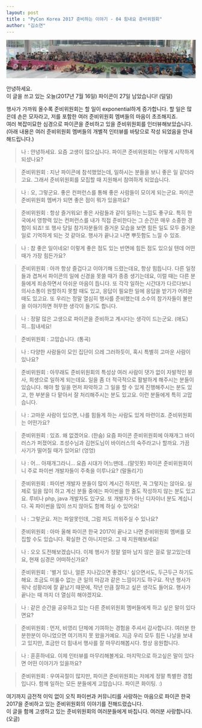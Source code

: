 ```yaml
---
layout: post
title : "PyCon Korea 2017 준비하는 이야기 - 04 힘내요 준비위원회"
author: "김소연"
---
```



![PyCon APAC 2016 participants](assets/2017/pyconapac2016participants.jpg)


안녕하세요.  
이 글을 쓰고 있는 오늘(2017년 7월 16일) 파이콘이 27일 남았습니다! (덜덜)  


행사가 가까워 올수록 준비위원회는 할 일이 exponential하게 증가합니다. 할 일은 많은데 손은 모자라고, 저를 포함한 여러 준비위원회 멤버들의 마음이 초조해지죠.  
여러 복잡미묘한 심경으로 파이콘을 준비하고 있을 준비위원회를 인터뷰해보았습니다.  
(아래 내용은 여러 준비위원회 멤버들의 개별적 인터뷰를 바탕으로 작성 되었음을 안내해드립니다.)  


> 나 : 안녕하세요. 요즘 고생이 많으십니다. 파이콘 준비위원회는 어떻게 시작하게 되셨나요?  

> 준비위원회 : 지난 파이콘에 참석했었는데, 일하시는 분들을 보니 좋은 일 같더라고요. 그래서 준비위원회를 모집할 때 지원해서 참여하게 되었습니다.  

> 나 : 오, 그렇군요. 좋은 컨퍼런스를 통해 좋은 사람들이 모이게 되는군요. 파이콘 준비위원회 멤버가 되면 좋은 점이 뭐가 있을까요?  

> 준비위원회 : 항상 즐거워요! 좋은 사람들과 같이 일하는 느낌도 좋구요. 특히 한국에서 영향력 있는 컨퍼런스를 내가 직접 준비한다는 그 순간은 매우 소중한 경험이 되죠! 또 행사 당일 참가자분들의 즐거운 모습을 보면 힘든 일도 모두 즐거운 일로 기억하게 되는 것 같아요. 행사가 끝나고 나면 뿌듯함도 느낄 수 있죠.  

> 나 : 참 좋은 일이네요! 이렇게 좋은 점도 있는 반면에 힘든 점도 있으실 텐데 어떤 때가 가장 힘든가요?  

> 준비위원회 : 아까 항상 즐겁다고 이야기해 드렸는데요, 항상 힘듭니다. 다른 일정들과 겹쳐서 파이콘의 일에 신경을 못쓸 때가 종종 생기는데요, 이럴 때는 다른 분들에게 죄송하면서 아쉬운 마음이 듭니다. 또 각각 일하는 시간대가 다르다보니 의사소통이 원할하지 못할 때도 있고, 응답이 필요한 일에 응답을 받기가 어려운 때도 있고요. 또 우리는 정말 열심히 행사를 준비했는데 소수의 참가자들이 불만을 이야기하면 허무한 생각이 들기도 합니다.  

> 나 : 정말 많은 고생으로 파이콘을 준비하고 계시다는 생각이 드는군요. (애도) 히...힘내세요!  

> 준비위원회 : 고맙습니다. (통곡)  

> 나 : 다양한 사람들이 모인 집단이 으레 그러하듯이, 혹시 특별히 고마운 사람이 있나요?  

> 준비위원회 : 아무래도 준비위원회의 특성상 여러 사람이 댓가 없이 자발적인 봉사, 희생으로 일하게 되는데요. 일을 좀 더 적극적으로 활발하게 해주시는 분들이 있습니다. 해야 할 일을 먼저 파악하고 그 일을 할 수 있게 진행해주시는 분도 있고, 한 부분을 다 맡아서 잘 처리해주시는 분도 있고요. 이런 분들에게 특히 고맙습니다.  

> 나 : 고마운 사람이 있으면, 나를 힘들게 하는 사람도 있게 마련이죠. 준비위원회는 어떤가요?  

> 준비위원회 : 있죠. 왜 없겠어요. (한숨) 요즘 파이콘 준비위원회에 아재개그 바이러스가 퍼졌어요. 조성수님과 김현도님이 바이러스의 숙주라고나 할까요. 가끔 사기가 떨어질 때가 있어요! (엉엉)  

> 나 : 어... 아재개그라니... 요즘 시대가 어느땐데...(말잇못) 파이콘 준비위원회이니 주로 파이썬 개발자들이 주축을 이루나요? (말돌리기)  

> 준비위원회 : 파이썬 개발자 분들이 많이 계시긴 하지만, 꼭 그렇지는 않아요. 실제로 일을 많이 하고 계신 분들 중에는 파이썬을 한 줄도 작성하지 않는 분도 있고요. 루비나 php, java 개발자도 있구요. 또 개발자가 아닌 디자이너 분도 계십니다. 꼭 파이썬을 많이 쓰지 않아도 함께 하실 수 있어요!  

> 나 : 그렇군요. 저는 파알못인데, 그럼 저도 끼워주실 수 있나요?  

> 준비위원회 : 아마 올해 파이콘 한국 2017이 끝나고 나면 준비위원회 멤버를 모집할 수도 있습니다. 확실한 건 아니지만요. 그 때 지원해보세요!  

> 나 : 오오 도전해보겠습니다. 이제 행사가 정말 얼마 남지 않은 걸로 알고있는데요, 현재 심경은 어떠하신가요?  

> 준비위원회 : '별거 있나, 얼른 지나갔으면 좋겠다.' 싶으면서도, 두근두근 하기도 해요. 조금도 미룰수 없는 큰 일의 마감과 같은 느낌이기도 하구요. 작년 행사가 워낙 성황리에 잘 끝났기 때문에, 작년 만큼 잘하고 싶은 생각도 들어요. 행사가 끝나는 때 까지 더 열심히 해야겠지요.  

> 나 : 같은 순간을 공유하고 있는 다른 준비위원회 멤버들에게 하고 싶은 말이 있다면요?  

> 준비위원회 : 먼저, 비영리 단체에 기여하는 경험을 주셔서 감사합니다. 여러분 한분한분이 아니었으면 여기까지 못 왔을거예요. 지금 우리 모두 힘든 나날을 보내고 있지만, 조금만 더 힘내서 행사를 잘 마무리해봅시다. 항상 응원합니다.  

> 나 : 훈훈하네요. 이제 인터뷰를 마무리해볼게요. 마지막으로 하고싶은 말이 있다면 어떤 이야기가 있을까요?  

> 준비위원회 : 우여곡절이 많지만, 파이콘 준비위원회는 저에게 정말 특별한 경험입니다. 함께 일하는 모든 분들에게 고맙습니다. 파이콘 화이팅. :)  



여기까지 금전적 이익 없이 오직 파이썬과 커뮤니티를 사랑하는 마음으로 파이콘 한국 2017을 준비하고 있는 준비위원회의 이야기를 전해드렸습니다.  
이 글을 함께 고생하고 있는 준비위원회의 여러분들에게 바칩니다. 여러분 사랑합니다.(오글)  

